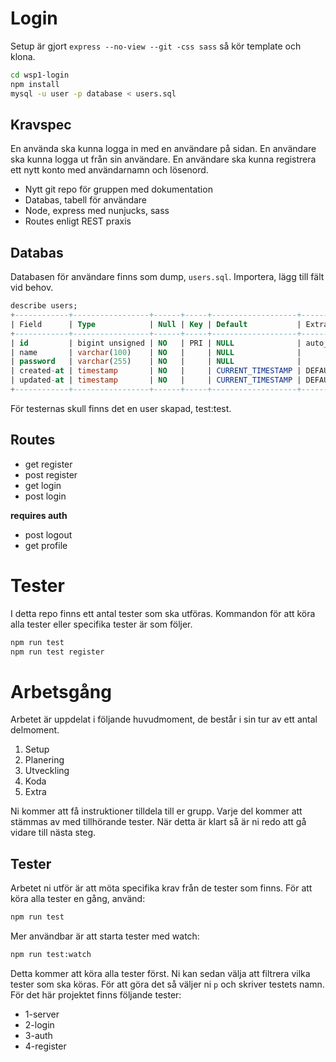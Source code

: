 # Login

Setup är gjort ```express --no-view --git -css sass``` så kör template och klona.

```bash
cd wsp1-login
npm install
mysql -u user -p database < users.sql
```

## Kravspec

En använda ska kunna logga in med en användare på sidan.
En användare ska kunna logga ut från sin användare.
En användare ska kunna registrera ett nytt konto med användarnamn och lösenord.

* Nytt git repo för gruppen med dokumentation
* Databas, tabell för användare
* Node, express med nunjucks, sass
* Routes enligt REST praxis

## Databas

Databasen för användare finns som dump, ```users.sql```.
Importera, lägg till fält vid behov.

```sql
describe users;
+------------+-----------------+------+-----+-------------------+-------------------+
| Field      | Type            | Null | Key | Default           | Extra             |
+------------+-----------------+------+-----+-------------------+-------------------+
| id         | bigint unsigned | NO   | PRI | NULL              | auto_increment    |
| name       | varchar(100)    | NO   |     | NULL              |                   |
| password   | varchar(255)    | NO   |     | NULL              |                   |
| created-at | timestamp       | NO   |     | CURRENT_TIMESTAMP | DEFAULT_GENERATED |
| updated-at | timestamp       | NO   |     | CURRENT_TIMESTAMP | DEFAULT_GENERATED |
+------------+-----------------+------+-----+-------------------+-------------------+
```

För testernas skull finns det en user skapad, test:test.

## Routes

* get register
* post register
* get login
* post login

**requires auth**
* post logout
* get profile

# Tester

I detta repo finns ett antal tester som ska utföras.
Kommandon för att köra alla tester eller specifika tester är som följer.

```bash
npm run test
npm run test register
```

# Arbetsgång

Arbetet är uppdelat i följande huvudmoment, de består i sin tur av ett antal delmoment.

1. Setup
2. Planering
3. Utveckling
4. Koda
5. Extra

Ni kommer att få instruktioner tilldela till er grupp. Varje del kommer att stämmas av med tillhörande tester. När detta är klart så är ni redo att gå vidare till nästa steg. 

## Tester

Arbetet ni utför är att möta specifika krav från de tester som finns.
För att köra alla tester en gång, använd:
```bash	
npm run test
```
Mer användbar är att starta tester med watch:
```bash
npm run test:watch
```
Detta kommer att köra alla tester först. Ni kan sedan välja att filtrera vilka tester som ska köras. För att göra det så väljer ni ```p``` och skriver testets namn. För det här projektet finns följande tester:
* 1-server
* 2-login
* 3-auth
* 4-register

